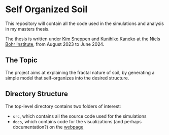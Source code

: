 # Self Organized Soil

This repository will contain all the code used in the simulations and analysis in my masters thesis.

The thesis is written under [Kim Sneppen](https://nbi.ku.dk/english/staff/?pure=en/persons/41236) and [Kunihiko Kaneko](https://nbi.ku.dk/english/staff/?pure=en/persons/440257) at the [Niels Bohr Institute](https://nbi.ku.dk/english/), from August 2023 to June 2024.

## The Topic

The project aims at explaining the fractal nature of soil, by generating a simple model that self-organizes into the desired structure.


## Directory Structure

The top-level directory contains two folders of interest:

* `src`, which contains all the source code used for the simulations
* `docs`, which contains code for the visualizations (and perhaps documentation?) on the [webpage](https://rizfn.github.io/Self-Organized-Soil/)


